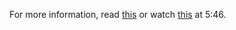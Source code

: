 For more information, read [this](http://www.macworld.com/article/49789/2006/03/ipoddisk.html) or watch [this](http://www.twit.tv/mb28) at 5:46.